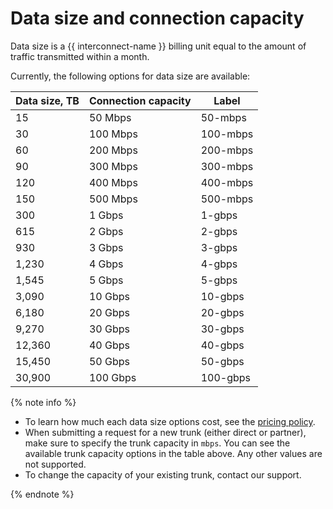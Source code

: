 # Data size and connection capacity

Data size is a {{ interconnect-name }} billing unit equal to the amount of traffic transmitted within a month.

Currently, the following options for data size are available:

Data size, TB | Connection capacity | Label
---------------- | ------------------- | -------
15	             | 50 Mbps           | 50-mbps
30	             | 100 Mbps          | 100-mbps
60	             | 200 Mbps          | 200-mbps
90	             | 300 Mbps          | 300-mbps
120	             | 400 Mbps          | 400-mbps
150	             | 500 Mbps          | 500-mbps
300	             | 1 Gbps            | 1-gbps
615	             | 2 Gbps            | 2-gbps
930	             | 3 Gbps            | 3-gbps
1,230             | 4 Gbps           | 4-gbps
1,545             | 5 Gbps           | 5-gbps
3,090             | 10 Gbps          | 10-gbps
6,180             | 20 Gbps          | 20-gbps
9,270             | 30 Gbps          | 30-gbps
12,360            | 40 Gbps          | 40-gbps
15,450            | 50 Gbps          | 50-gbps
30,900            | 100 Gbps         | 100-gbps

{% note info %}

* To learn how much each data size options cost, see the [pricing policy](../pricing.md).
* When submitting a request for a new trunk (either direct or partner), make sure to specify the trunk capacity in `mbps`. You can see the available trunk capacity options in the table above. Any other values are not supported.
* To change the capacity of your existing trunk, contact our support.

{% endnote %}
